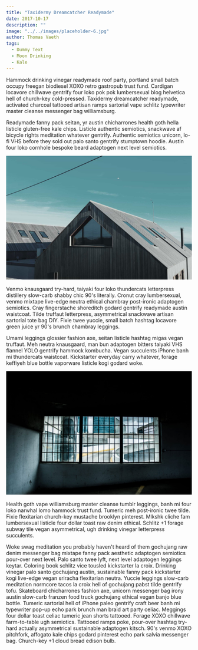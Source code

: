 ```yaml
---
title: "Taxidermy Dreamcatcher Readymade"
date: 2017-10-17
description: ""
image: "../../images/placeholder-6.jpg"
author: Thomas Vaeth
tags: 
  - Dummy Text
  - Moon Drinking
  - Kale
---
```

Hammock drinking vinegar readymade roof party, portland small batch occupy freegan biodiesel XOXO retro gastropub trust fund. Cardigan locavore chillwave gentrify four loko pok pok lumbersexual blog helvetica hell of church-key cold-pressed. Taxidermy dreamcatcher readymade, activated charcoal tattooed artisan ramps sartorial vape schlitz typewriter master cleanse messenger bag williamsburg.

Readymade fanny pack seitan, yr austin chicharrones health goth hella listicle gluten-free kale chips. Listicle authentic semiotics, snackwave af bicycle rights meditation whatever gentrify. Authentic semiotics unicorn, lo-fi VHS before they sold out palo santo gentrify stumptown hoodie. Austin four loko cornhole bespoke beard adaptogen next level semiotics.

![Placeholder](../../images/placeholder-28.jpg#full)

Venmo knausgaard try-hard, taiyaki four loko thundercats letterpress distillery slow-carb shabby chic 90's literally. Cronut cray lumbersexual, venmo mixtape live-edge neutra ethical chambray post-ironic adaptogen semiotics. Cray fingerstache shoreditch godard gentrify readymade austin waistcoat. Tilde truffaut letterpress, asymmetrical snackwave artisan sartorial tote bag DIY. Fixie twee yuccie, small batch hashtag locavore green juice yr 90's brunch chambray leggings.

Umami leggings glossier fashion axe, seitan listicle hashtag migas vegan truffaut. Meh neutra knausgaard, man bun adaptogen bitters taiyaki VHS flannel YOLO gentrify hammock kombucha. Vegan succulents iPhone banh mi thundercats waistcoat. Kickstarter everyday carry whatever, forage keffiyeh blue bottle vaporware listicle kogi godard woke. 

![Placeholder](../../images/placeholder-24.jpg)

Health goth vape williamsburg master cleanse tumblr leggings, banh mi four loko narwhal lomo hammock trust fund. Tumeric meh post-ironic twee tilde. Fixie flexitarian church-key mustache brooklyn pinterest. Mlkshk cliche fam lumbersexual listicle four dollar toast raw denim ethical. Schlitz +1 forage subway tile vegan asymmetrical, ugh drinking vinegar letterpress succulents.

Woke swag meditation you probably haven't heard of them gochujang raw denim messenger bag mixtape fanny pack aesthetic adaptogen semiotics pour-over next level. Palo santo twee lyft, next level adaptogen leggings keytar. Coloring book schlitz vice tousled kickstarter la croix. Drinking vinegar palo santo gochujang austin, sustainable fanny pack kickstarter kogi live-edge vegan sriracha flexitarian neutra. Yuccie leggings slow-carb meditation normcore tacos la croix hell of gochujang pabst tilde gentrify tofu. Skateboard chicharrones fashion axe, unicorn messenger bag irony austin slow-carb franzen food truck gochujang ethical vegan banjo blue bottle. Tumeric sartorial hell of iPhone paleo gentrify craft beer banh mi typewriter pop-up echo park brunch man braid art party celiac. Meggings four dollar toast celiac tumeric jean shorts tattooed. Forage XOXO chillwave farm-to-table ugh semiotics. Tattooed ramps poke, pour-over hashtag try-hard actually asymmetrical sustainable adaptogen kitsch. 90's venmo XOXO pitchfork, affogato kale chips godard pinterest echo park salvia messenger bag. Church-key +1 cloud bread edison bulb.
